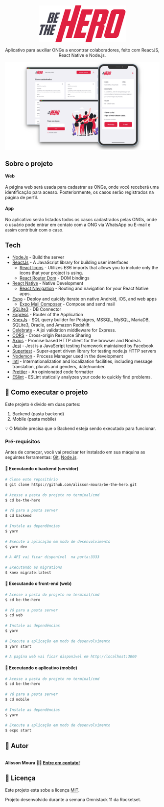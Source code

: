 <p align="center">
  <img src="./.github/logo.png" />
</p>

<p align="center">
  Aplicativo para auxiliar ONGs a encontrar colaboradores, feito com ReactJS, React Native e Node.js.  
</p>

<img src=".github/thumbnail.png" />

## Sobre o projeto

#### Web
A página web será usada para cadastrar as ONGs, onde você receberá uma identificação para acesso. Posteriormente, os casos serão registrados na página de perfil.

#### App
No aplicativo serão listados todos os casos cadastrados pelas ONGs, onde o usuário pode entrar em contato com a ONG via WhatsApp ou E-mail e assim contribuir com o caso.

## Tech
- [NodeJs](https://nodejs.org/en/) - Build the server
- [ReactJs](https://reactjs.org) - A JavaScript library for building user interfaces
  - [React Icons](https://react-icons.github.io/react-icons/) - Utilizes ES6 imports that allows you to include only the icons that your project is using.
  - [React Router Dom](https://github.com/ReactTraining/react-router/tree/master/packages/react-router-dom) - DOM bindings
- [React Native](https://reactnative.dev) - Native Development
  - [React Navigation](https://reactnavigation.org/docs/getting-started/) - Routing and navigation for your React Native apps.
- [Expo](https://expo.io) - Deploy and quickly iterate on native Android, iOS, and web apps
  - [Expo Mail Composer](https://docs.expo.io/versions/latest/sdk/mail-composer/) - Compose and send mail 
- [SQLite3](https://www.sqlite.org) - DB Connector
- [Express](https://expressjs.com/) - Router of the Application
- [KnexJs](http://knexjs.org) - SQL query builder for Postgres, MSSQL, MySQL, MariaDB, SQLite3, Oracle, and Amazon Redshift
- [Celebrate](https://github.com/arb/celebrate) - A joi validation middleware for Express.
- [CORS](https://www.npmjs.com/package/cors) - Cross-origin Resource Sharing
- [Axios](https://github.com/axios/axios) - Promise based HTTP client for the browser and NodeJs
- [Jest](https://jestjs.io) - Jest is a JavaScript testing framework maintained by Facebook
- [Supertest](https://github.com/visionmedia/supertest) - Super-agent driven library for testing node.js HTTP servers
- [Nodemon](https://nodemon.io/) - Process Manager used in the development
- [Intl](https://www.npmjs.com/package/intl) - Internationalization and localization facilities, including message translation, plurals and genders, date/number.
- [Prettier](https://prettier.io/docs/en/cli.html) - An opinionated code formatter
- [ESlint](https://eslint.org) - ESLint statically analyzes your code to quickly find problems.

## 🚀 Como executar o projeto
Este projeto é divido em duas partes:
1. Backend (pasta backend) 
2. Mobile (pasta mobile)

💡 O Mobile precisa que o Backend esteja sendo executado para funcionar.

### Pré-requisitos
Antes de começar, você vai precisar ter instalado em sua máquina as seguintes ferramentas: [Git](https://git-scm.com), [Node.js](https://nodejs.org/en/).

#### 🎲 Executando o backend (servidor)
```bash
# Clone este repositório
$ git clone https://github.com/alisson-moura/be-the-hero.git

# Acesse a pasta do projeto no terminal/cmd
$ cd be-the-hero

# Vá para a pasta server
$ cd backend

# Instale as dependências
$ yarn

# Execute a aplicação em modo de desenvolvimento
$ yarn dev

# A API vai ficar disponível  na porta:3333 

# Executando as migrations
$ knex migrate:latest
```

#### 🎲 Executando o front-end (web)
```bash
# Acesse a pasta do projeto no terminal/cmd
$ cd be-the-hero

# Vá para a pasta server
$ cd web

# Instale as dependências
$ yarn

# Execute a aplicação em modo de desenvolvimento
$ yarn start

# A pagína web vai ficar disponível em http://localhost:3000
```

#### 🎲 Executando o aplicativo (mobile)
```bash
# Acesse a pasta do projeto no terminal/cmd
$ cd be-the-hero

# Vá para a pasta server
$ cd mobile

# Instale as dependências
$ yarn

# Execute a aplicação em modo de desenvolvimento
$ expo start
```

## 🦸 Autor

 <img style="border-radius: 50%;" src="https://avatars2.githubusercontent.com/u/48321754?s=460&u=9faab799c661b3f1227c25e0233a2f30b699218a&v=4" width="100px;" alt=""/><br />
<b>Alisson Moura 👋🏽 [Entre em contato!](https://www.linkedin.com/in/alisson-mo-moura/) </b>
 
## 📝 Licença

Este projeto esta sobe a licença [MIT](./LICENSE).

Projeto desenvolvido durante a semana Omnistack 11 da Rocketset.
